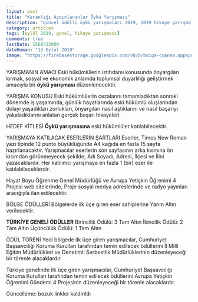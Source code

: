 ```yaml
---
layout: post
title: "Karanlığı Aydınlananlar Öykü Yarışması"
description: "güncel ödüllü öykü yarışmaları 2019, 2019 hikaye yarışmaları, ödüllü yarışmalar 2019"
category: articles
tags: [eylül 2019, genel, hikaye yarışması]
comments: true
lastDate: 1568322000
dateHuman: "13 Eylül 2019"
image: "https://firebasestorage.googleapis.com/v0/b/boiga-cyanea.appspot.com/o/karanligi-aydinlatanlar-oyku-yarismasi.png?alt=media&token=5590b8a2-2614-4759-ac0c-91fa10b68e7f"
---
```


YARIŞMANIN AMACI
Eski hükümlülerin istihdamı konusunda önyargıları kırmak, sosyal ve ekonomik anlamda toplumsal duyarlılığı geliştirmek amacıyla bir **öykü yarışması** düzenlenecektir.

YARIŞMA KONUSU
Eski hükümlülerin cezalarını tamamladıktan sonraki dönemde iş yaşamında, günlük hayatlarında eski hükümlü oluşlarından dolayı yaşadıkları zorlukları, önyargıları nasıl aştıklarını ve nasıl başarıyı yakaladıklarını anlatan  gerçek başarı hikayeleri.

HEDEF KİTLESİ
**Öykü yarışmasına** eski hükümlüler katılabilecektir.

YARIŞMAYA KATILACAK ESERLERİN ŞARTLARI
Eserler, Times New Roman yazı tipinde 12 punto büyüklüğünde A4 kağıda en fazla 15 sayfa hazırlanacaktır. Yarışmacılar eserlerin son sayfasının arka kısmına ön kısımdan görünmeyecek şekilde; Adı Soyadı, Adresi, İlçesi ve İlini yazacaklardır. Her katılımcı yarışmaya en fazla 1 (bir) eser ile katılabileceklerdir.

Hayat Boyu Öğrenme Genel Müdürlüğü ve Avrupa Yetişkin Öğrenimi 4 Projesi web sitelerinde, Proje sosyal medya adreslerinde ve radyo yayınları aracığıyla ilan edilecektir.

BÖLGE ÖDÜLLERİ
Bölgelerde ilk üçe giren eser sahiplerine Yarım Altın verilecektir.

**TÜRKİYE GENELİ ÖDÜLLER**
Birincilik Ödülü: 3 Tam Altın
İkincilik Ödülü: 2 Tam Altın
Üçüncülük Ödülü: 1 Tam Altın

ÖDÜL TÖRENİ
Yedi bölgede ilk üçe giren yarışmacılar, Cumhuriyet Başsavcılığı Koruma Kurulları tarafından temin edilecek ödüllerini İl Millî Eğitim Müdürlükleri ve Denetimli Serbestlik Müdürlüklerinin düzenleyeceği bir törenle alacaklardır.

Türkiye genelinde ilk üçe giren yarışmacılar, Cumhuriyet Başsavcılığı Koruma Kurulları tarafından temin edilecek ödüllerini Avrupa Yetişkin Öğrenimi Gündemi 4 Projesinin düzenleyeceği bir törenle alacaklardır.

Güncelleme: bozuk linkler kaldırıldı